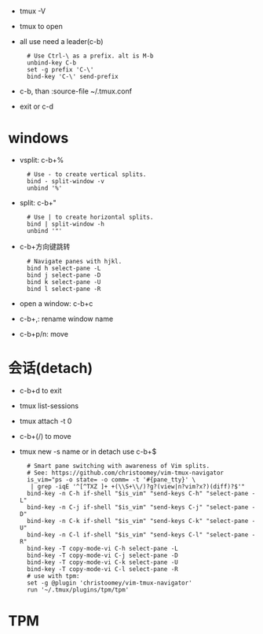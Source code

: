 #

- tmux -V
- tmux to open
- all use need a leader(c-b)

        # Use Ctrl-\ as a prefix. alt is M-b
        unbind-key C-b
        set -g prefix 'C-\'
        bind-key 'C-\' send-prefix

- c-b, than :source-file ~/.tmux.conf
- exit or c-d

# windows

- vsplit: c-b+%

        # Use - to create vertical splits.
        bind - split-window -v
        unbind '%'

- split: c-b+"

        # Use | to create horizontal splits.
        bind | split-window -h
        unbind '"'

- c-b+方向键跳转

        # Navigate panes with hjkl.
        bind h select-pane -L
        bind j select-pane -D
        bind k select-pane -U
        bind l select-pane -R

- open a window: c-b+c
- c-b+,: rename window name
- c-b+p/n: move

# 会话(detach)

- c-b+d to exit
- tmux list-sessions
- tmux attach -t 0
- c-b+(/) to move
- tmux new -s name or in detach use c-b+$

        # Smart pane switching with awareness of Vim splits.
        # See: https://github.com/christoomey/vim-tmux-navigator
        is_vim="ps -o state= -o comm= -t '#{pane_tty}' \
         | grep -iqE '^[^TXZ ]+ +(\\S+\\/)?g?(view|n?vim?x?)(diff)?$'"
        bind-key -n C-h if-shell "$is_vim" "send-keys C-h" "select-pane -L"
        bind-key -n C-j if-shell "$is_vim" "send-keys C-j" "select-pane -D"
        bind-key -n C-k if-shell "$is_vim" "send-keys C-k" "select-pane -U"
        bind-key -n C-l if-shell "$is_vim" "send-keys C-l" "select-pane -R"
        bind-key -T copy-mode-vi C-h select-pane -L
        bind-key -T copy-mode-vi C-j select-pane -D
        bind-key -T copy-mode-vi C-k select-pane -U
        bind-key -T copy-mode-vi C-l select-pane -R
        # use with tpm: 
        set -g @plugin 'christoomey/vim-tmux-navigator'
        run '~/.tmux/plugins/tpm/tpm'

# TPM
